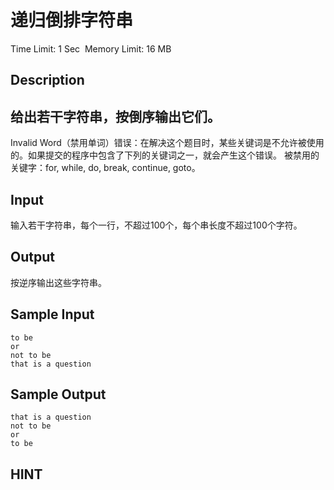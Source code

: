 # 递归倒排字符串
Time Limit: 1 Sec  Memory Limit: 16 MB


## Description
给出若干字符串，按倒序输出它们。
-----------------------------------------------------------------------------
Invalid Word（禁用单词）错误：在解决这个题目时，某些关键词是不允许被使用的。如果提交的程序中包含了下列的关键词之一，就会产生这个错误。
被禁用的关键字：for, while, do, break, continue, goto。


## Input
输入若干字符串，每个一行，不超过100个，每个串长度不超过100个字符。


## Output
按逆序输出这些字符串。


## Sample Input
```
to be
or
not to be
that is a question

```
## Sample Output
```
that is a question
not to be
or
to be

```

## HINT
